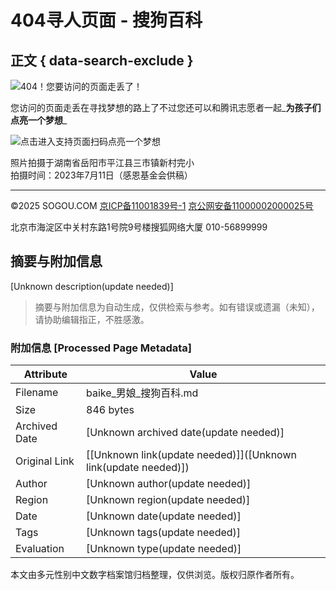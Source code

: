 # 404寻人页面 - 搜狗百科

## 正文 { data-search-exclude }


![404！您要访问的页面走丢了！](https://volunteer.cdn-go.cn/404/latest/img/dream4school.jpg)

您访问的页面走丢在寻找梦想的路上了不过您还可以和腾讯志愿者一起_**为孩子们点亮一个梦想**_

![点击进入支持页面](https://volunteer.cdn-go.cn/404/latest/img/dream4schoolQR.png)扫码点亮一个梦想

照片拍摄于湖南省岳阳市平江县三市镇新村完小  
拍摄时间：2023年7月11日（感恩基金会供稿）  

---

©2025 SOGOU.COM [京ICP备11001839号-1](https://beian.miit.gov.cn/) [京公网安备11000002000025号](http://www.beian.gov.cn/portal/registerSystemInfo?recordcode=11000002000025)

北京市海淀区中关村东路1号院9号楼搜狐网络大厦 010-56899999
<!-- tcd_original_link https://baike.sogou.com/v75813441.htm -->


## 摘要与附加信息

<!-- tcd_abstract -->
[Unknown description(update needed)]
<!-- tcd_abstract_end -->

> 摘要与附加信息为自动生成，仅供检索与参考。如有错误或遗漏（未知），请协助编辑指正，不胜感激。

### 附加信息 [Processed Page Metadata]

| Attribute       | Value                                  |
|-----------------|----------------------------------------|
| Filename        | baike_男娘_搜狗百科.md                             |
| Size            | 846 bytes                           |
| Archived Date   | [Unknown archived date(update needed)]                             |
| Original Link   | [[Unknown link(update needed)]]([Unknown link(update needed)])                       |
| Author          | [Unknown author(update needed)]                               |
| Region          | [Unknown region(update needed)]                               |
| Date            | [Unknown date(update needed)]                                 |
| Tags            | [Unknown tags(update needed)]                                 |
| Evaluation            | [Unknown type(update needed)]                                 |
<!-- tcd_table_end -->

本文由多元性别中文数字档案馆归档整理，仅供浏览。版权归原作者所有。
